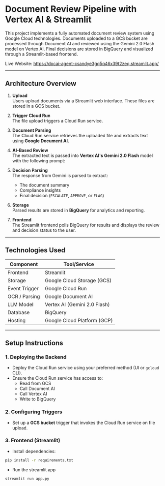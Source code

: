# Document Review Pipeline with Vertex AI & Streamlit

This project implements a fully automated document review system using Google Cloud technologies. Documents uploaded to a GCS bucket are processed through Document AI and reviewed using the Gemini 2.0 Flash model on Vertex AI. Final decisions are stored in BigQuery and visualized through a Streamlit-based frontend.

Live Website: https://docai-agent-csandye3gq5q46x39t2zeq.streamlit.app/

---

## Architecture Overview

1. **Upload**  
   Users upload documents via a Streamlit web interface. These files are stored in a GCS bucket.

2. **Trigger Cloud Run**  
   The file upload triggers a Cloud Run service.

3. **Document Parsing**  
   The Cloud Run service retrieves the uploaded file and extracts text using **Google Document AI**.

4. **AI-Based Review**  
   The extracted text is passed into **Vertex AI's Gemini 2.0 Flash** model with the following prompt:
   
6. **Decision Parsing**  
  The response from Gemini is parsed to extract:
    - The document summary
    - Compliance insights
    - Final decision (`ESCALATE`, `APPROVE`, or `FLAG`)

6. **Storage**  
  Parsed results are stored in **BigQuery** for analytics and reporting.

7. **Frontend**  
  The Streamlit frontend polls BigQuery for results and displays the review and decision status to the user.

---

## Technologies Used

| Component      | Tool/Service                  |
|----------------|-------------------------------|
| Frontend       | Streamlit                     |
| Storage        | Google Cloud Storage (GCS)    |
| Event Trigger  | Google Cloud Run              |
| OCR / Parsing  | Google Document AI            |
| LLM Model      | Vertex AI (Gemini 2.0 Flash)  |
| Database       | BigQuery                      |
| Hosting        | Google Cloud Platform (GCP)   |

---

## Setup Instructions

### 1. Deploying the Backend

- Deploy the Cloud Run service using your preferred method (UI or `gcloud` CLI).
- Ensure the Cloud Run service has access to:
  - Read from GCS
  - Call Document AI
  - Call Vertex AI
  - Write to BigQuery

### 2. Configuring Triggers

- Set up a **GCS bucket** trigger that invokes the Cloud Run service on file upload.

### 3. Frontend (Streamlit)

- Install dependencies:
```bash
pip install -r requirements.txt
```
- Run the streamlit app
```
streamlit run app.py
```



